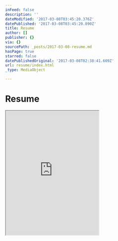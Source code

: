 ```yaml
---
inFeed: false
description: ''
dateModified: '2017-03-08T03:45:20.376Z'
datePublished: '2017-03-08T03:45:20.890Z'
title: Resume
author: []
publisher: {}
via: {}
sourcePath: _posts/2017-03-08-resume.md
hasPage: true
starred: false
datePublishedOriginal: '2017-03-08T02:38:41.609Z'
url: resume/index.html
_type: MediaObject

---
```

# Resume

<iframe src="https://the-grid.github.io/ed-userhtml/?g=eJxlkEsPATEURvd-RXMTO7QiHhkqsZSwsrKcx51p6UPaMsOvN6ZYsDxncb6b21vJ0qUaSS2LIDjMZ-zSABEoKxE4TFmH3uUcRAgXn1Dq6_Q-yq2mnu7Z_hAmuGu2m9O2WRwp6gwLIF0ys65Ax4EB0amrpHlPfPkz0gqfO6uUNBUHY1sMd4UcYiEhxhpcxgsTMmasP2gLzTCKFy87jr2XuAkgqVK2Lq9KtW1EQ2rMzjL8Wm0ff8r_mPWKxietn-C9aQw" height="400" style=""></iframe>